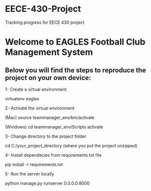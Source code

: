 # EECE-430-Project
Tracking progress for EECE 430 project

# Welcome to EAGLES Football Club Management System

## Below you will find the steps to reproduce the project on your own device:

1- Create a virtual environment

  virtualenv eagles

2- Activate the virtual environment

  (Mac)
  source teammanager_env/bin/activate

  (Windows)
  cd teammanager_env/Scripts
  activate

3- Change directory to the project folder

  cd C:/your_project_directory (where you put the project unzipped)
  
4- Install dependecies from requirements.txt file

  pip install -r requirements.txt

5- Run the server locally

  python manage.py runserver 0.0.0.0:8000
